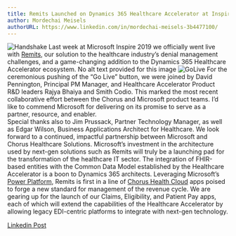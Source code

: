 ```yaml
---
title: Remits Launched on Dynamics 365 Healthcare Accelerator at Inspire
author: Mordechai Meisels
authorURL: https://www.linkedin.com/in/mordechai-meisels-3b4477100/
---
```

![Handshake](https://media.licdn.com/dms/image/C4E12AQFolshnpiioxg/article-cover_image-shrink_720_1280/0?e=1569456000&v=beta&t=k2oOktD24ETJw7I2QEVWKL1_I2NPKZWDQxzwB0u6bqo)
Last week at Microsoft Inspire 2019 we officially went live with [Remits](https://www.chorus.cloud/modules/remits/), our solution to the healthcare industry’s denial management challenges, and a game-changing addition to the Dynamics 365 Healthcare Accelerator ecosystem. 
No alt text provided for this image
![GoLive](https://media.licdn.com/dms/image/C4E12AQFF6qGWrMnfbw/article-inline_image-shrink_1500_2232/0?e=1569456000&v=beta&t=30Y1xv2EE-mX0dw_lsmc6mApbzObjDDhe5lZQhm9cV4)
For the ceremonious pushing of the “Go Live” button, we were joined by David Pennington, Principal PM Manager, and Healthcare Accelerator Product R&D leaders Rajya Bhaiya and Smith Codio. This marked the most recent collaborative effort between the Chorus and Microsoft product teams. I’d like to commend Microsoft for delivering on its promise to serve as a partner, resource, and enabler.   
Special thanks also to Jim Prussack, Partner Technology Manager, as well as Edgar Wilson, Business Applications Architect for Healthcare. We look forward to a continued, impactful partnership between Microsoft and Chorus Healthcare Solutions. Microsoft’s investment in the architecture used by next-gen solutions such as Remits will truly be a launching pad for the transformation of the healthcare IT sector.  The integration of FHIR-based entities with the Common Data Model established by the Healthcare Accelerator is a boon to Dynamics 365 architects. 
Leveraging Microsoft’s [Power Platform](https://powerplatform.microsoft.com/en-us/), Remits is first in a line of [Chorus Health Cloud](http://www.chorus.cloud/) apps poised to forge a new standard for management of the revenue cycle. We are gearing up for the launch of our Claims, Eligibility, and Patient Pay apps, each of which will extend the capabilities of the Healthcare Accelerator by allowing legacy EDI-centric platforms to integrate with next-gen technology.
 
[Linkedin Post](https://www.linkedin.com/pulse/remits-launched-dynamics-365-healthcare-accelerator-inspire-meisels/)